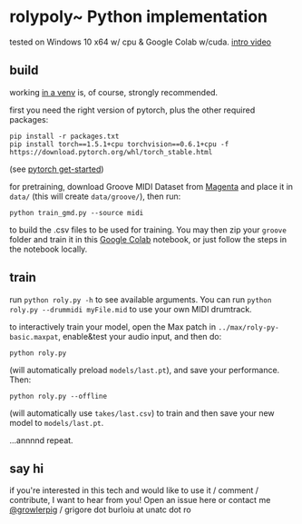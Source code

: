 # rolypoly~ Python implementation

tested on Windows 10 x64 w/ cpu & Google Colab w/cuda. [intro video](https://youtu.be/UHBIzfc5DCI)

## build

working [in a venv](https://docs.python.org/3/library/venv.html) is, of course, strongly recommended.

first you need the right version of pytorch, plus the other required packages:

    pip install -r packages.txt
    pip install torch==1.5.1+cpu torchvision==0.6.1+cpu -f https://download.pytorch.org/whl/torch_stable.html
(see [pytorch get-started](https://pytorch.org/get-started/locally/))

for pretraining, download Groove MIDI Dataset from [Magenta](https://magenta.tensorflow.org/datasets/groove#download)
and place it in `data/`
(this will create `data/groove/`), then run:

    python train_gmd.py --source midi

to build the .csv files to be used for training.
You may then zip your `groove` folder and train it in this [Google Colab](https://colab.research.google.com/drive/1t5SOnI0lW-XssYXgDfp7iXeQG4xt47ZT?usp=sharing) notebook,
or just follow the steps in the notebook locally.


## train

run `python roly.py -h` to see available arguments. You can run `python roly.py --drummidi myFile.mid` to use your own MIDI drumtrack.

to interactively train your model, open the Max patch in `../max/roly-py-basic.maxpat`, enable&test your audio input, and then do:

    python roly.py

(will automatically preload `models/last.pt`), and save your performance. Then:

    python roly.py --offline

(will automatically use `takes/last.csv`) to train and then save your new model to `models/last.pt`.

...annnnd repeat.


## say hi

if you're interested in this tech and would like to use it / comment / contribute, I want to hear from you! Open an issue here or contact me [@growlerpig](https://twitter.com/growlerpig/) / grigore dot burloiu at unatc dot ro

